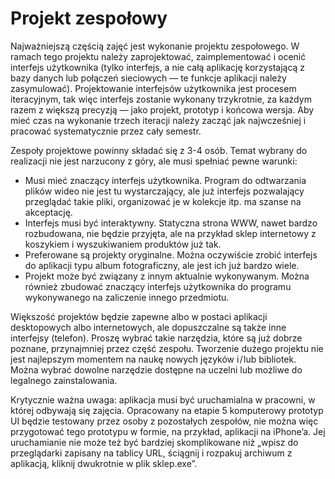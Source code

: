 # Projekt zespołowy
Najważniejszą częścią zajęć jest wykonanie projektu zespołowego. W ramach tego projektu należy zaprojektować, zaimplementować i ocenić interfejs użytkownika (tylko interfejs, a nie całą aplikację korzystającą z bazy danych lub połączeń sieciowych — te funkcje aplikacji należy zasymulować). Projektowanie interfejsów użytkownika jest procesem iteracyjnym, tak więc interfejs zostanie wykonany trzykrotnie, za każdym razem z większą precyzją — jako projekt, prototyp i końcowa wersja. Aby mieć czas na wykonanie trzech iteracji należy zacząć jak najwcześniej i pracować systematycznie przez cały semestr.

Zespoły projektowe powinny składać się z 3-4 osób. Temat wybrany do realizacji nie jest narzucony z góry, ale musi spełniać pewne warunki:
- Musi mieć znaczący interfejs użytkownika. Program do odtwarzania plików wideo nie jest tu wystarczający, ale już interfejs pozwalający przeglądać takie pliki, organizować je w kolekcje itp. ma szanse na akceptację.
- Interfejs musi być interaktywny. Statyczna strona WWW, nawet bardzo rozbudowana, nie będzie przyjęta, ale na przykład sklep internetowy z koszykiem i wyszukiwaniem produktów już tak.
- Preferowane są projekty oryginalne. Można oczywiście zrobić interfejs do aplikacji typu album fotograficzny, ale jest ich już bardzo wiele.
- Projekt może być związany z innym aktualnie wykonywanym. Można również zbudować znaczący interfejs użytkownika do programu wykonywanego na zaliczenie innego przedmiotu.

Większość projektów będzie zapewne albo w postaci aplikacji desktopowych albo internetowych, ale dopuszczalne są także inne interfejsy (telefon). Proszę wybrać takie narzędzia, które są już dobrze poznane, przynajmniej przez część zespołu. Tworzenie dużego projektu nie jest najlepszym momentem na naukę nowych języków i / lub bibliotek. Można wybrać dowolne narzędzie dostępne na uczelni lub możliwe do legalnego zainstalowania.

Krytycznie ważna uwaga: aplikacja musi być uruchamialna w pracowni, w której odbywają się zajęcia. Opracowany na etapie 5 komputerowy prototyp UI będzie testowany przez osoby z pozostałych zespołów, nie można więc przygotować tego prototypu w formie, na przykład, aplikacji na iPhone’a. Jej uruchamianie nie może też być bardziej skomplikowane niż „wpisz do przeglądarki zapisany na tablicy URL, ściągnij i rozpakuj archiwum z aplikacją, kliknij dwukrotnie w plik sklep.exe”.
